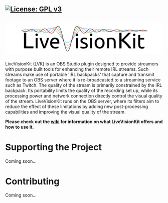 [![License: GPL v3](https://img.shields.io/badge/License-GPLv3-blue.svg)](https://www.gnu.org/licenses/gpl-3.0)
---------------
![LiveVisionKit](/Assets/LiveVisionKit_Logo.png)
---------------

LiveVisionKit (LVK) is an OBS Studio plugin designed to provide streamers with purpose built tools for enhancing their remote IRL streams. Such streams make use of portable 'IRL backpacks' that capture and transmit footage to an OBS server where it is re-broadcasted to a streaming service such as Twitch. The quality of the stream is primarily constrained by the IRL backpack. Its portability limits the quality of the recording set up, while its processing power and network connection directly control the visual quality of the stream. LiveVisionKit runs on the OBS server, where its filters aim to reduce the effect of these limitations by adding new post-processing capabilities and improving the visual quality of the stream.

**Please check out the [wiki](https://github.com/Crowsinc/LiveVisionKit/wiki) for information on what LiveVisionKit offers and how to use it.**

# Supporting the Project
Coming soon...

# Contributing
Coming soon...
